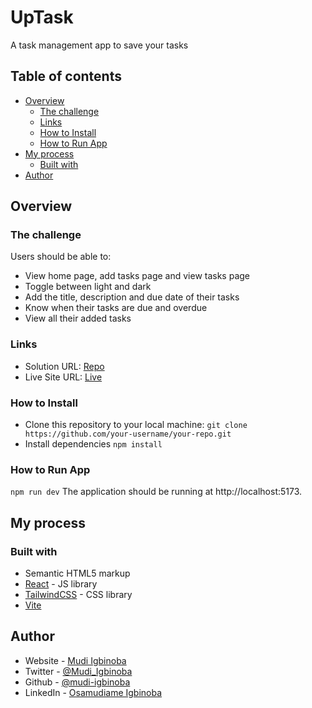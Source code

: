 # UpTask

A task management app to save your tasks

## Table of contents

- [Overview](#overview)
  - [The challenge](#the-challenge)
  - [Links](#links)
  - [How to Install](#how-to-install)
  - [How to Run App](#how-to-run-app)
- [My process](#my-process)
  - [Built with](#built-with)
- [Author](#author)

## Overview

### The challenge

Users should be able to:

- View home page, add tasks page and view tasks page
- Toggle between light and dark
- Add the title, description and due date of their tasks
- Know when their tasks are due and overdue
- View all their added tasks


### Links

- Solution URL: [Repo](https://github.com/Mudi-Igbinoba/uptick-task-manager)
- Live Site URL: [Live](https://uptick-tms.netlify.app/)

### How to Install
- Clone this repository to your local machine:
``git clone https://github.com/your-username/your-repo.git``
- Install dependencies
``npm install `` 

### How to Run App
``npm run dev``
The application should be running at http://localhost:5173.

## My process

### Built with

- Semantic HTML5 markup
- [React](https://reactjs.org/) - JS library
- [TailwindCSS](https://tailwindcss.com/) - CSS library
- [Vite](https://vitejs.dev/)
  
## Author

- Website - [Mudi Igbinoba](https://mudee.carrd.co/)
- Twitter - [@Mudi_Igbinoba](https://www.twitter.com/mudi_igbinoba)
- Github - [@mudi-igbinoba](https://github.com/mudi-igbinoba)
- LinkedIn - [Osamudiame Igbinoba](https://www.linkedin.com/in/osamudiame-igbinoba/)
 
